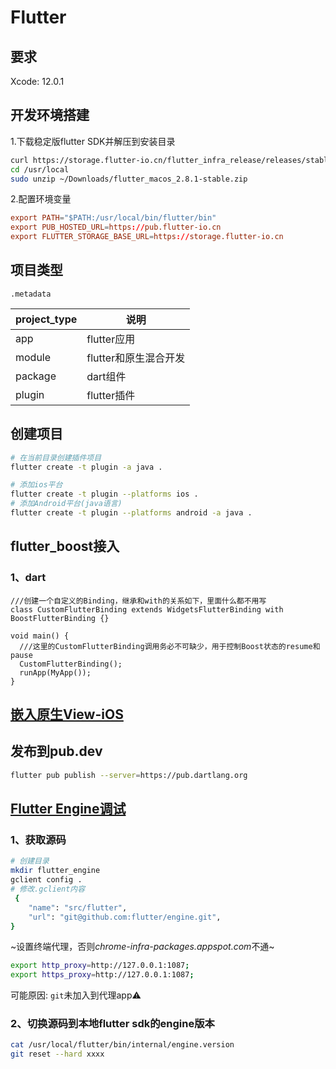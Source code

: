 # Flutter

## 要求

Xcode: 12.0.1

## 开发环境搭建

1.下载稳定版flutter SDK并解压到安装目录

```bash
curl https://storage.flutter-io.cn/flutter_infra_release/releases/stable/macos/flutter_macos_2.8.1-stable.zip -O
cd /usr/local
sudo unzip ~/Downloads/flutter_macos_2.8.1-stable.zip
```

2.配置环境变量

```conf
export PATH="$PATH:/usr/local/bin/flutter/bin"
export PUB_HOSTED_URL=https://pub.flutter-io.cn
export FLUTTER_STORAGE_BASE_URL=https://storage.flutter-io.cn
```

## 项目类型

`.metadata`

| project_type | 说明                  |
| ------------ | --------------------- |
| app          | flutter应用           |
| module       | flutter和原生混合开发 |
| package      | dart组件              |
| plugin       | flutter插件           |

## 创建项目

```bash
# 在当前目录创建插件项目
flutter create -t plugin -a java .

# 添加ios平台
flutter create -t plugin --platforms ios .
# 添加Android平台(java语言)
flutter create -t plugin --platforms android -a java .
```



## flutter_boost接入

### 1、dart

```dar
///创建一个自定义的Binding，继承和with的关系如下，里面什么都不用写
class CustomFlutterBinding extends WidgetsFlutterBinding with BoostFlutterBinding {}

void main() {
  ///这里的CustomFlutterBinding调用务必不可缺少，用于控制Boost状态的resume和pause
  CustomFlutterBinding();
  runApp(MyApp());
}
```



## [嵌入原生View-iOS](https://juejin.cn/post/6884954806692085768)

## 发布到pub.dev

```bash
flutter pub publish --server=https://pub.dartlang.org
```

## [Flutter Engine调试](https://juejin.cn/post/6989063428706926605)

### 1、获取源码
```bash
# 创建目录
mkdir flutter_engine
gclient config .
# 修改.gclient内容
 {
    "name": "src/flutter",
    "url": "git@github.com:flutter/engine.git",
}
```

~设置终端代理，否则*chrome-infra-packages.appspot.com*不通~

```bash
export http_proxy=http://127.0.0.1:1087;
export https_proxy=http://127.0.0.1:1087;
```

可能原因: `git`未加入到代理app⚠️

### 2、切换源码到本地flutter sdk的engine版本

```bash
cat /usr/local/flutter/bin/internal/engine.version
git reset --hard xxxx
```